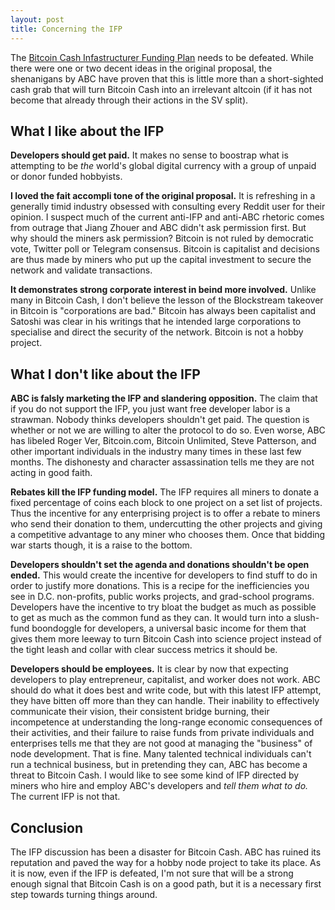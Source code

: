 ```yaml
---
layout: post
title: Concerning the IFP
---
```


The [Bitcoin Cash Infastructurer Funding Plan](https://coinspice.io/news/bitcoin-abc-will-implement-bitcoin-cash-infrastructure-fund-of-5-during-may-15-2020-upgrade/) needs to be defeated. While there were one or two decent ideas in the original proposal, the shenanigans by ABC have proven that this is little more than a short-sighted cash grab that will turn Bitcoin Cash into an irrelevant altcoin (if it has not become that already through their actions in the SV split).

## What I like about the IFP

**Developers should get paid.** It makes no sense to boostrap what is attempting to be *the* world's global digital currency with a group of unpaid or donor funded hobbyists. 

**I loved the fait accompli tone of the original proposal.** It is refreshing in a generally timid industry obsessed with consulting every Reddit user for their opinion. I suspect much of the current anti-IFP and anti-ABC rhetoric comes from outrage that Jiang Zhouer and ABC didn't ask permission first. But why should the miners ask permission? Bitcoin is not ruled by democratic vote, Twitter poll or Telegram consensus. Bitcoin is capitalist and decisions are thus made by miners who put up the capital investment to secure the network and validate transactions.

**It demonstrates strong corporate interest in beind more involved.** Unlike many in Bitcoin Cash, I don't believe the lesson of the Blockstream takeover in Bitcoin is "corporations are bad." Bitcoin has always been capitalist and Satoshi was clear in his writings that he intended large corporations to specialise and direct the security of the network. Bitcoin is not a hobby project.

## What I don't like about the IFP

**ABC is falsly marketing the IFP and slandering opposition.** The claim that if you do not support the IFP, you just want free developer labor is a strawman. Nobody thinks developers shouldn't get paid. The question is whether or not we are willing to alter the protocol to do so. Even worse, ABC has libeled Roger Ver, Bitcoin.com, Bitcoin Unlimited, Steve Patterson, and other important individuals in the industry many times in these last few months. The dishonesty and character assassination tells me they are not acting in good faith.

**Rebates kill the IFP funding model.** The IFP requires all miners to donate a fixed percentage of coins each block to one project on a set list of projects. Thus the incentive for any enterprising project is to offer a rebate to miners who send their donation to them, undercutting the other projects and giving a competitive advantage to any miner who chooses them. Once that bidding war starts though, it is a raise to the bottom.

**Developers shouldn't set the agenda and donations shouldn't be open ended.** This would create the incentive for developers to find stuff to do in order to justify more donations. This is a recipe for the inefficiencies you see in D.C. non-profits, public works projects, and grad-school programs. Developers have the incentive to try bloat the budget as much as possible to get as much as the common fund as they can. It would turn into a slush-fund boondoggle for developers, a universal basic income for them that gives them more leeway to turn Bitcoin Cash into science project instead of the tight leash and collar with clear success metrics it should be. 

**Developers should be employees.** It is clear by now that expecting developers to play entrepreneur, capitalist, and worker does not work. ABC should do what it does best and write code, but with this latest IFP attempt, they have bitten off more than they can handle. Their inability to effectively communicate their vision, their consistent bridge burning, their incompetence at understanding the long-range economic consequences of their activities, and their failure to raise funds from private individuals and enterprises tells me that they are not good at managing the "business" of node development. That is fine. Many talented technical individuals can't run a technical business, but in pretending they can, ABC has become a threat to Bitcoin Cash. I would like to see some kind of IFP directed by miners who hire and employ ABC's developers and *tell them what to do.* The current IFP is not that.

## Conclusion

The IFP discussion has been a disaster for Bitcoin Cash. ABC has ruined its reputation and paved the way for a hobby node project to take its place. As it is now, even if the IFP is defeated, I'm not sure that will be a strong enough signal that Bitcoin Cash is on a good path, but it is a necessary first step towards turning things around.
